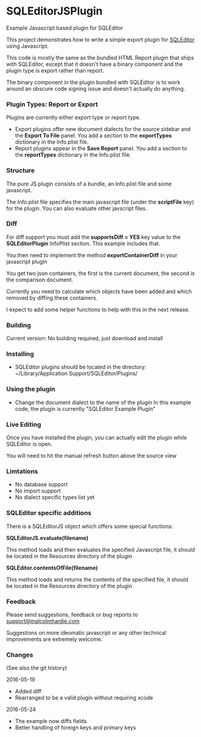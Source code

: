 # SQLEditorJSPlugin
Example Javascript based plugin for SQLEditor


This project demonstrates how to write a simple export plugin for <a href="https://www.malcolmhardie.com/sqleditor/">SQLEditor</a> using Javascript.

This code is mostly the same as the bundled HTML Report plugin that ships with SQLEditor, except that it doesn't have a binary component and the plugin type is export rather than report.

The binary component in the plugin bundled with SQLEditor is to work around an obscure code signing issue and doesn't actually do anything.

### Plugin Types: Report or Export

Plugins are currently either export type or report type.

* Export plugins offer new document dialects for the source sidebar and the **Export To File** panel. You add a section to the **exportTypes** dictionary in the Info.plist file.
* Report plugins appear in the **Save Report** panel. You add a section to the **reportTypes** dictionary in the Info.plist file.


### Structure

The pure JS plugin consists of a bundle, an Info.plist file and some javascript.

The Info.plist file specifies the main javascript file (under the **scriptFile** key) for the plugin.
You can also evaluate other javscript files.


### Diff

For diff support you must add the **supportsDiff = YES** key value to the **SQLEditorPlugin** InfoPlist section. This example includes that.

You then need to implement the method **exportContainerDiff** in your javascript plugin

You get two json containers, the first is the current document, the second is the comparison document. 

Currently you need to calculate which objects have been added and which removed by diffing these containers.

I expect to add some helper functions to help with this in the next release.

### Building

Current version: No building required, just download and install

### Installing

* SQLEditor plugins should be located in the directory: <br>~/Library/Application Support/SQLEditor/Plugins/

### Using the plugin

* Change the document dialect to the name of the plugin
In this example code, the plugin is currently "SQLEditor Example Plugin"

### Live Editing

Once you have installed the plugin, you can actually edit the plugin while SQLEditor is open.

You will need to hit the manual refresh button above the source view


### Limtations

* No database support
* No import support
* No dialect specific types list yet

### SQLEditor specific additions

There is a SQLEditorJS object which offers some special functions:

**SQLEditorJS.evaluate(filename)**

This method loads and then evaluates the specified Javascript file, it should be located in the Resources directory of the plugin

**SQLEditor.contentsOfFile(filename)**

This method loads and returns the contents of the specified file, it should be located in the Resources directory of the plugin


### Feedback

Please send suggestions, feedback or bug reports to support@malcolmhardie.com

Suggestions on more ideomatic javascript or any other technical improvements are extremely welcome.


### Changes 

(See also the git history)

2016-05-19
* Added diff
* Rearranged to be a valid plugin without requiring xcode



2016-05-24
* The example now diffs fields
* Better handling of foreign keys and primary keys
